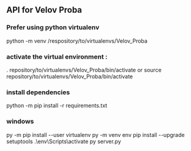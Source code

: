 ## API for Velov Proba

### Prefer using python virtualenv
python -m venv /respository/to/virtualenvs/Velov_Proba

### activate the virtual environment :
. repository/to/virtualenvs/Velov_Proba/bin/activate
or
source repository/to/virtualenvs/Velov_Proba/bin/activate

### install dependencies
python -m pip install -r requirements.txt


### windows
py -m pip install --user virtualenv
py -m venv env
pip install --upgrade setuptools
.\env\Scripts\activate
py server.py